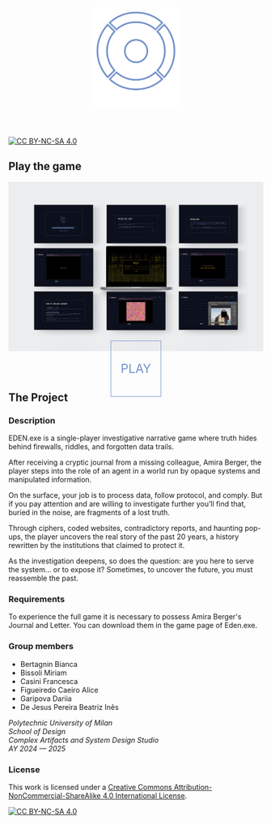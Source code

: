<div align="center">

<img height="200" alt="EDEN.exe" style="margin-bottom: 40px" src="./public/icons/edenLogo.svg">

</div>

[![CC BY-NC-SA 4.0][cc-by-nc-sa-shield]][cc-by-nc-sa]

## Play the game

<a href="https://authority-eden.github.io/eden.exe/">
<img alt="EDEN.exe gameplay"  src="./src/assets/resources/carousel/7.jpg"></a>
</br>
</br>
<div style="text-align:center">
<a href="https://authority-eden.github.io/eden.exe/" style="font-size:1.5rem; color:#7493cc; border:1px #7493cc solid; padding:1vh 2vw; text-decoration:none">PLAY</a></div>

## The Project

### Description

EDEN.exe is a single-player investigative narrative game where truth hides behind firewalls, riddles, and forgotten data trails.

After receiving a cryptic journal from a missing colleague, Amira Berger, the player steps into the role of an agent in a world run by opaque systems and manipulated information.

On the surface, your job is to process data, follow protocol, and comply. But if you pay attention and are willing to investigate further you’ll find that, buried in the noise, are fragments of a lost truth.

Through ciphers, coded websites, contradictory reports, and haunting pop-ups, the player uncovers the real story of the past 20 years, a history rewritten by the institutions that claimed to protect it.

As the investigation deepens, so does the question: are you here to serve the system… or to expose it? Sometimes, to uncover the future, you must reassemble the past.

### Requirements

To experience the full game it is necessary to possess Amira Berger's Journal and Letter. You can download them in the game page of Eden.exe.

### Group members

- Bertagnin Bianca
- Bissoli Miriam
- Casini Francesca
- Figueiredo Caeiro Alice
- Garipova Dariia
- De Jesus Pereira Beatriz Inês

_Polytechnic University of Milan </br>
School of Design </br>
Complex Artifacts and System Design Studio</br>
AY 2024 — 2025_

### License

This work is licensed under a
[Creative Commons Attribution-NonCommercial-ShareAlike 4.0 International License][cc-by-nc-sa].

[![CC BY-NC-SA 4.0][cc-by-nc-sa-image]][cc-by-nc-sa]

[cc-by-nc-sa]: http://creativecommons.org/licenses/by-nc-sa/4.0/
[cc-by-nc-sa-image]: https://licensebuttons.net/l/by-nc-sa/4.0/88x31.png
[cc-by-nc-sa-shield]: https://img.shields.io/badge/License-CC%20BY--NC--SA%204.0-lightgrey.svg
